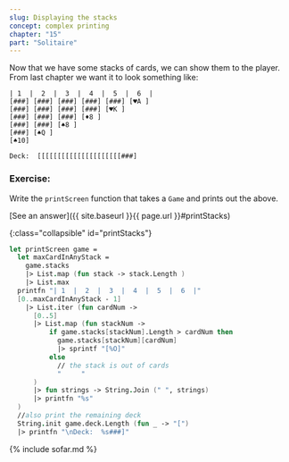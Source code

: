 ```yaml
---
slug: Displaying the stacks
concept: complex printing
chapter: "15"
part: "Solitaire"
---
```


Now that we have some stacks of cards, we can show them to the player.  From last chapter we want it to look something like:
```
| 1  |  2  |  3  |  4  |  5  |  6  |
[###] [###] [###] [###] [###] [♥A ]
[###] [###] [###] [###] [♥K ]     
[###] [###] [###] [♦8 ]          
[###] [###] [♠8 ]               
[###] [♠Q ]                    
[♠10]                         

Deck:  [[[[[[[[[[[[[[[[[[[[[###]
```

### Exercise: 
Write the `printScreen` function that takes a `Game` and prints out the above.

[See an answer]({{ site.baseurl }}{{ page.url }}#printStacks)

{:class="collapsible" id="printStacks"}
```fsharp
let printScreen game = 
  let maxCardInAnyStack = 
    game.stacks 
    |> List.map (fun stack -> stack.Length )
    |> List.max
  printfn "| 1  |  2  |  3  |  4  |  5  |  6  |"
  [0..maxCardInAnyStack - 1]
    |> List.iter (fun cardNum ->
      [0..5]
      |> List.map (fun stackNum ->
          if game.stacks[stackNum].Length > cardNum then 
            game.stacks[stackNum][cardNum]
            |> sprintf "[%O]"
          else
            // the stack is out of cards
            "     "            
      )
      |> fun strings -> String.Join (" ", strings)
      |> printfn "%s"
  )
  //also print the remaining deck
  String.init game.deck.Length (fun _ -> "[")  
  |> printfn "\nDeck:  %s###]"
```

{% include sofar.md %}

